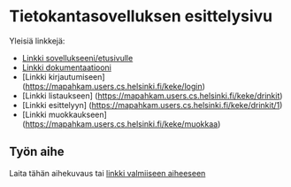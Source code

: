 # Tietokantasovelluksen esittelysivu

Yleisiä linkkejä:

* [Linkki sovellukseeni/etusivulle](https://mapahkam.users.cs.helsinki.fi/keke)
* [Linkki dokumentaatiooni](https://github.com/StargazerSalvation/Tsoha-Bootstrap/blob/master/doc/dokumentaatio.pdf)
* [Linkki kirjautumiseen] (https://mapahkam.users.cs.helsinki.fi/keke/login)
* [Linkki listaukseen] (https://mapahkam.users.cs.helsinki.fi/keke/drinkit)
* [Linkki esittelyyn] (https://mapahkam.users.cs.helsinki.fi/keke/drinkit/1)
* [Linkki muokkaukseen] (https://mapahkam.users.cs.helsinki.fi/keke/muokkaa)

## Työn aihe

Laita tähän aihekuvaus tai [linkki valmiiseen aiheeseen](http://advancedkittenry.github.io/suunnittelu_ja_tyoymparisto/aiheet/Drinkkiarkisto.html) 
